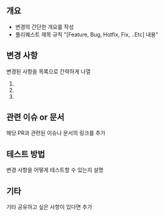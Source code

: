 ## 개요
- 변경의 간단한 개요를 작성
- 풀리퀘스트 제목 규칙 "[Feature, Bug, Hotfix, Fix, ..Etc] 내용"

## 변경 사항
변경된 사항을 목록으로 간략하게 나열

1. 
2. 
3. 

## 관련 이슈 or 문서
해당 PR과 관련된 이슈나 문서의 링크를 추가

## 테스트 방법
변경 사항을 어떻게 테스트할 수 있는지 설명

## 기타
기타 공유하고 싶은 사항이 있다면 추가
